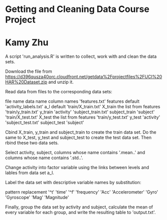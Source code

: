 Getting and Cleaning Data
Course Project
==================================================================
Kamy Zhu
==================================================================

A script 'run_analysis.R' is written to collect, work with and clean the data sets.

Download the file from https://d396qusza40orc.cloudfront.net/getdata%2Fprojectfiles%2FUCI%20HAR%20Dataset.zip and unzip it.

Read data from files to the corresponding data sets:

file name               data name       column names
'features.txt'          features        default
'activity_labels.txt'   a_l             default
'train/X_train.txt'     X_train         the list from features
'train/y_train.txt'     y_train         'activity'
'subject_train.txt'     subject_train   'subject'
'train/X_test.txt'      X_test          the list from features
'train/y_test.txt'      y_test          'activity'
'subject_test.txt'      subject_test    'subject'

Cbind X_train, y_train and subject_train to create the train data set. Do the same to X_test, y_test and subject_test to create the test data set. Then rbind these two data sets.

Select activity, subject, columns whose name contains '.mean..' and columns whose name contains '.std..'.

Change activity into factor variable using the links between levels and lables from data set a_l.

Label the data set with descriptive variable names by substitution:

pattern   replacement
'^t'      'time'
'^f'      'frequency'
'Acc'     'Accelerometer'
'Gyro'    'Gyroscope'
'Mag'     'Magnitude'

Finally, group the data set by activity and subject, calculate the mean of every variable for each group, and write the resulting table to 'output.txt'.